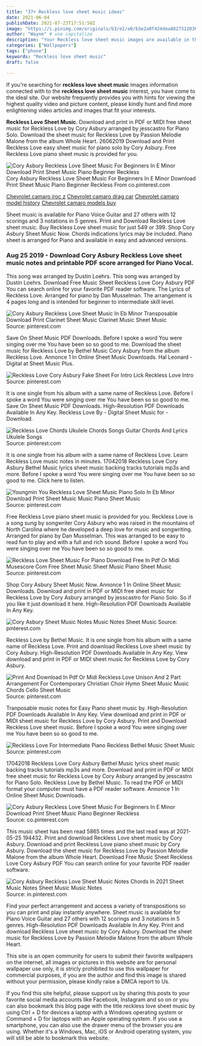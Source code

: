 ```yaml
---
title: "37+ Reckless love sheet music ideas"
date: 2021-06-04
publishDate: 2021-07-23T17:51:58Z
image: "https://i.pinimg.com/originals/b3/e2/a0/b3e2a0f424dea8827312036640ebc0f1.png"
author: "Wayne" # use capitalize
description: "Your Reckless love sheet music images are available in this site. Reckless love sheet music are a topic that is being searched for and liked by netizens now. You can Download the Reckless love sheet music files here. Download all free photos."
categories: ["Wallpapers"]
tags: ["phone"]
keywords: "Reckless love sheet music"
draft: false

---
```


If you're searching for **reckless love sheet music** images information connected with to the **reckless love sheet music** interest, you have come to the ideal  site.  Our website frequently  provides you with  hints  for viewing  the highest  quality video and picture  content, please kindly hunt and find more enlightening video articles and images  that fit your interests.

**Reckless Love Sheet Music**. Download and print in PDF or MIDI free sheet music for Reckless Love by Cory Asbury arranged by jesscastro for Piano Solo. Download the sheet music for Reckless Love by Passion Melodie Malone from the album Whole Heart. 26062019 Download and Print Reckless Love easy sheet music for piano solo by Cory Asbury. Free Reckless Love piano sheet music is provided for you.

![Cory Asbury Reckless Love Sheet Music For Beginners In E Minor Download Print Sheet Music Piano Beginner Reckless](https://i.pinimg.com/originals/f1/0c/5a/f10c5ae18edec53f53ecdd0183b3dd5c.gif "Cory Asbury Reckless Love Sheet Music For Beginners In E Minor Download Print Sheet Music Piano Beginner Reckless")
Cory Asbury Reckless Love Sheet Music For Beginners In E Minor Download Print Sheet Music Piano Beginner Reckless From co.pinterest.com

[Chevrolet camaro iroc z](/chevrolet-camaro-iroc-z/)
[Chevrolet camaro drag car](/chevrolet-camaro-drag-car/)
[Chevrolet camaro model history](/chevrolet-camaro-model-history/)
[Chevrolet camaro models buy](/chevrolet-camaro-models-buy/)

Sheet music is available for Piano Voice Guitar and 27 others with 12 scorings and 3 notations in 5 genres. Print and Download Reckless Love sheet music. Buy Reckless Love sheet music for just 549 or 399. Shop Cory Asbury Sheet Music Now. Chords indications lyrics may be included. Piano sheet is arranged for Piano and available in easy and advanced versions.

### Aug 25 2019 - Download Cory Asbury Reckless Love sheet music notes and printable PDF score arranged for Piano Vocal.

This song was arranged by Dustin Loehrs. This song was arranged by Dustin Loehrs. Download Free Music Sheet Reckless Love Cory Asbury PDF You can search online for your favorite PDF reader software. The Lyrics of Reckless Love. Arranged for piano by Dan Musselman. The arrangement is 4 pages long and is intended for beginner to intermediate skill level.


![Cory Asbury Reckless Love Sheet Music In Eb Minor Transposable Download Print Clarinet Sheet Music Clarinet Music Sheet Music](https://i.pinimg.com/originals/ed/01/da/ed01da7eb1e64171a871003cc7d770f1.gif "Cory Asbury Reckless Love Sheet Music In Eb Minor Transposable Download Print Clarinet Sheet Music Clarinet Music Sheet Music")
Source: pinterest.com

Save On Sheet Music PDF Downloads. Before I spoke a word You were singing over me You have been so so good to me. Download the sheet music for Reckless Love by Bethel Music Cory Asbury from the album Reckless Love. Annonce 1 In Online Sheet Music Downloads. Hal Leonard - Digital at Sheet Music Plus.

![Reckless Love Cory Asbury Fake Sheet For Intro Lick Reckless Love Intro](https://i.pinimg.com/originals/ce/ed/1f/ceed1fe96bcce20d454ce8e7497135aa.jpg "Reckless Love Cory Asbury Fake Sheet For Intro Lick Reckless Love Intro")
Source: pinterest.com

It is one single from his album with a same name of Reckless Love. Before I spoke a word You were singing over me You have been so so good to me. Save On Sheet Music PDF Downloads. High-Resolution PDF Downloads Available In Any Key. Reckless Love By - Digital Sheet Music for - Download.

![Reckless Love Chords Ukulele Chords Songs Guitar Chords And Lyrics Ukulele Songs](https://i.pinimg.com/474x/0f/97/af/0f97af7453a2889b28de540e7dbe41ac.jpg "Reckless Love Chords Ukulele Chords Songs Guitar Chords And Lyrics Ukulele Songs")
Source: pinterest.com

It is one single from his album with a same name of Reckless Love. Learn Reckless Love music notes in minutes. 17042018 Reckless Love Cory Asbury Bethel Music lyrics sheet music backing tracks tutorials mp3s and more. Before I spoke a word You were singing over me You have been so so good to me. Click here to listen.

![Youngmin You Reckless Love Sheet Music Piano Solo In Eb Minor Download Print Sheet Music Music Piano Sheet Music](https://i.pinimg.com/originals/92/01/38/92013867bcaccd1cdebc52c06d18d94b.gif "Youngmin You Reckless Love Sheet Music Piano Solo In Eb Minor Download Print Sheet Music Music Piano Sheet Music")
Source: pinterest.com

Free Reckless Love piano sheet music is provided for you. Reckless Love is a song sung by songwriter Cory Asbury who was raised in the mountains of North Carolina where he developed a deep love for music and songwriting. Arranged for piano by Dan Musselman. This was arranged to be easy to read fun to play and with a full and rich sound. Before I spoke a word You were singing over me You have been so so good to me.

![Reckless Love Sheet Music For Piano Download Free In Pdf Or Midi Musescore Com Free Sheet Music Sheet Music Piano Sheet Music](https://i.pinimg.com/originals/68/e5/c4/68e5c46ba0e958653a753b7d476b0191.png "Reckless Love Sheet Music For Piano Download Free In Pdf Or Midi Musescore Com Free Sheet Music Sheet Music Piano Sheet Music")
Source: pinterest.com

Shop Cory Asbury Sheet Music Now. Annonce 1 In Online Sheet Music Downloads. Download and print in PDF or MIDI free sheet music for Reckless Love by Cory Asbury arranged by jesscastro for Piano Solo. So if you like it just download it here. High-Resolution PDF Downloads Available In Any Key.

![Cory Asbury Sheet Music Notes Music Notes Sheet Music](https://i.pinimg.com/originals/22/2f/32/222f323b514f9c7b56a160eaf58de8d3.png "Cory Asbury Sheet Music Notes Music Notes Sheet Music")
Source: pinterest.com

Reckless Love by Bethel Music. It is one single from his album with a same name of Reckless Love. Print and download Reckless Love sheet music by Cory Asbury. High-Resolution PDF Downloads Available In Any Key. View download and print in PDF or MIDI sheet music for Reckless Love by Cory Asbury.

![Print And Download In Pdf Or Midi Reckless Love Unison And 2 Part Arrangement For Contemporary Christian Choir Hymn Sheet Music Music Chords Cello Sheet Music](https://i.pinimg.com/originals/30/ff/62/30ff6261ffc3ffb85ce909dc709ab520.jpg "Print And Download In Pdf Or Midi Reckless Love Unison And 2 Part Arrangement For Contemporary Christian Choir Hymn Sheet Music Music Chords Cello Sheet Music")
Source: pinterest.com

Tranposable music notes for Easy Piano sheet music by. High-Resolution PDF Downloads Available In Any Key. View download and print in PDF or MIDI sheet music for Reckless Love by Cory Asbury. Print and Download Reckless Love sheet music. Before I spoke a word You were singing over me You have been so so good to me.

![Reckless Love For Intermediate Piano Reckless Bethel Music Sheet Music](https://i.pinimg.com/originals/7f/05/06/7f0506261d6349f4a27134561e5737d5.png "Reckless Love For Intermediate Piano Reckless Bethel Music Sheet Music")
Source: pinterest.com

17042018 Reckless Love Cory Asbury Bethel Music lyrics sheet music backing tracks tutorials mp3s and more. Download and print in PDF or MIDI free sheet music for Reckless Love by Cory Asbury arranged by jesscastro for Piano Solo. Reckless Love by Bethel Music. To read the PDF or MIDI format your computer must have a PDF reader software. Annonce 1 In Online Sheet Music Downloads.

![Cory Asbury Reckless Love Sheet Music For Beginners In E Minor Download Print Sheet Music Piano Beginner Reckless](https://i.pinimg.com/originals/f1/0c/5a/f10c5ae18edec53f53ecdd0183b3dd5c.gif "Cory Asbury Reckless Love Sheet Music For Beginners In E Minor Download Print Sheet Music Piano Beginner Reckless")
Source: co.pinterest.com

This music sheet has been read 5865 times and the last read was at 2021-05-25 194432. Print and download Reckless Love sheet music by Cory Asbury. Download and print Reckless Love piano sheet music by Cory Asbury. Download the sheet music for Reckless Love by Passion Melodie Malone from the album Whole Heart. Download Free Music Sheet Reckless Love Cory Asbury PDF You can search online for your favorite PDF reader software.

![Cory Asbury Reckless Love Sheet Music Notes Chords In 2021 Sheet Music Notes Sheet Music Music Notes](https://i.pinimg.com/originals/b3/e2/a0/b3e2a0f424dea8827312036640ebc0f1.png "Cory Asbury Reckless Love Sheet Music Notes Chords In 2021 Sheet Music Notes Sheet Music Music Notes")
Source: in.pinterest.com

Find your perfect arrangement and access a variety of transpositions so you can print and play instantly anywhere. Sheet music is available for Piano Voice Guitar and 27 others with 12 scorings and 3 notations in 5 genres. High-Resolution PDF Downloads Available In Any Key. Print and download Reckless Love sheet music by Cory Asbury. Download the sheet music for Reckless Love by Passion Melodie Malone from the album Whole Heart.

This site is an open community for users to submit their favorite wallpapers on the internet, all images or pictures in this website are for personal wallpaper use only, it is stricly prohibited to use this wallpaper for commercial purposes, if you are the author and find this image is shared without your permission, please kindly raise a DMCA report to Us.

If you find this site helpful, please support us by sharing this posts to your favorite social media accounts like Facebook, Instagram and so on or you can also bookmark this blog page with the title reckless love sheet music by using Ctrl + D for devices a laptop with a Windows operating system or Command + D for laptops with an Apple operating system. If you use a smartphone, you can also use the drawer menu of the browser you are using. Whether it's a Windows, Mac, iOS or Android operating system, you will still be able to bookmark this website.
